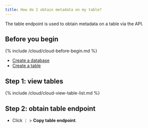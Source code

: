 ```yaml
---
title: How do I obtain metadata on my table?
---
```


The table endpoint is used to obtain metadata on a table via the API.

## Before you begin

{% include /cloud/cloud-before-begin.md %}
* [Create a database](/cloud/cloud-databases/cloud-db-create)
* [Create a table](/cloud/cloud-tables/cloud-table-create)

## Step 1: view tables

{% include /cloud/cloud-view-table-list.md %}

## Step 2: obtain table endpoint

* Click &#8942; > **Copy table endpoint**.
